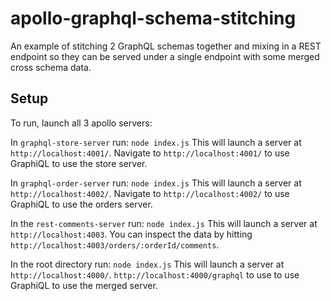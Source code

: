 # apollo-graphql-schema-stitching
An example of stitching 2 GraphQL schemas together and mixing in a REST endpoint so they can be served under a single endpoint with some merged cross schema data.

## Setup

To run, launch all 3 apollo servers:

In `graphql-store-server` run: `node index.js`
This will launch a server at `http://localhost:4001/`.
Navigate to `http://localhost:4001/` to use GraphiQL to use the store server.

In `graphql-order-server` run: `node index.js`
This will launch a server at `http://localhost:4002/`.
Navigate to `http://localhost:4002/` to use GraphiQL to use the orders server.

In the `rest-comments-server` run: `node index.js`
This will launch a server at `http://localhost:4003`.
You can inspect the data by hitting `http://localhost:4003/orders/:orderId/comments`.

In the root directory run: `node index.js`
This will launch a server at `http://localhost:4000/`.
`http://localhost:4000/graphql` to use to use GraphiQL to use the merged server.
